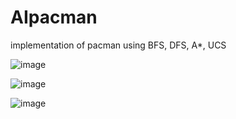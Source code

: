 # AIpacman
implementation of pacman using BFS, DFS, A*, UCS

![image](https://github.com/layafakher/AIpacman/assets/62253882/05a14dc3-413f-4a74-9ba7-8557b98d9c0f)

![image](https://github.com/layafakher/AIpacman/assets/62253882/40bc8b4a-12d7-487e-b7d7-cdb5bda6f9eb)

![image](https://github.com/layafakher/AIpacman/assets/62253882/790bf5de-4cfc-4c6a-bfe6-0acffb2aa70a)
